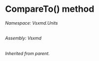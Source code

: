 <a name='M-Vsxmd-Units-MemberName-CompareTo-Vsxmd-Units-MemberName-'></a>
# CompareTo() method

###### Namespace:  Vsxmd.Units

###### Assembly:  Vsxmd

*Inherited from parent.*
